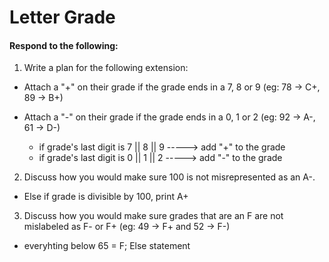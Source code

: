 # Letter Grade
#### Respond to the following:

1. Write a plan for the following extension:
  * Attach a "+" on their grade if the grade ends in a 7, 8 or 9 (eg: 78 -> C+, 89 -> B+)
  * Attach a "-" on their grade if the grade ends in a 0, 1 or 2 (eg: 92 -> A-, 61 -> D-)

    * if grade's last digit is 7 || 8 || 9 -----> add "+" to the grade
    * if grade's last digit is 0 || 1 || 2 -----> add "-" to the grade


2. Discuss how you would make sure 100 is not misrepresented as an A-.
  * Else if grade is divisible by 100, print A+


3. Discuss how you would make sure grades that are an F are not mislabeled as F- or F+ (eg: 49 -> F+ and 52 -> F-)
  * everyhting below 65 = F; Else statement 

